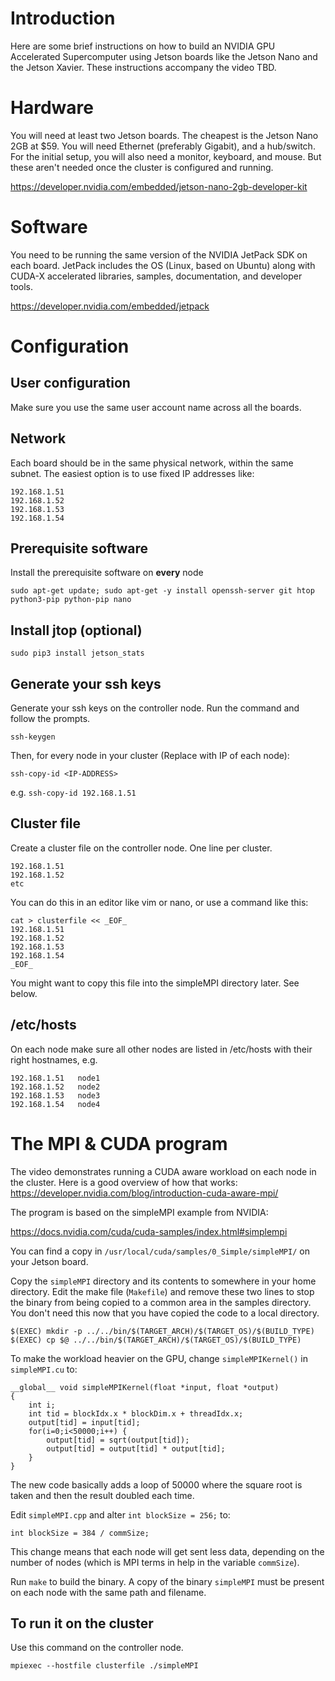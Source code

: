 # Introduction

Here are some brief instructions on how to build an NVIDIA GPU Accelerated Supercomputer using Jetson boards like the Jetson Nano and the Jetson Xavier.
These instructions accompany the video TBD.

# Hardware
You will need at least two Jetson boards. The cheapest is the Jetson Nano 2GB at $59. You will need Ethernet (preferably Gigabit), and a hub/switch.
For the initial setup, you will also need a monitor, keyboard, and mouse. But these aren't needed once the cluster is configured and running.

https://developer.nvidia.com/embedded/jetson-nano-2gb-developer-kit

# Software
You need to be running the same version of the NVIDIA JetPack SDK on each board.
JetPack includes the OS (Linux, based on Ubuntu) along with CUDA-X accelerated libraries, samples, documentation, and developer tools.

https://developer.nvidia.com/embedded/jetpack


# Configuration
## User configuration
Make sure you use the same user account name across all the boards.

## Network
Each board should be in the same physical network, within the same subnet. The easiest option is to use fixed IP addresses like:

```
192.168.1.51
192.168.1.52
192.168.1.53
192.168.1.54
```
## Prerequisite software
Install the prerequisite software on **every** node
```
sudo apt-get update; sudo apt-get -y install openssh-server git htop python3-pip python-pip nano 
```

## Install jtop (optional)
```
sudo pip3 install jetson_stats
```

## Generate your ssh keys
Generate your ssh keys on the controller node. Run the command and follow the prompts.

```
ssh-keygen
```
Then, for every node in your cluster (Replace <IP-ADDRESS> with IP of each node):
```
ssh-copy-id <IP-ADDRESS>
```
e.g. `ssh-copy-id 192.168.1.51`

## Cluster file
Create a cluster file on the controller node. One line per cluster.
```
192.168.1.51
192.168.1.52
etc
```
You can do this in an editor like vim or nano, or use a command like this:
```
cat > clusterfile << _EOF_
192.168.1.51
192.168.1.52
192.168.1.53
192.168.1.54
_EOF_
```

You might want to copy this file into the simpleMPI directory later. See below.

## /etc/hosts
On each node make sure all other nodes are listed in /etc/hosts with their right hostnames, e.g.
```
192.168.1.51   node1
192.168.1.52   node2
192.168.1.53   node3
192.168.1.54   node4
```

# The MPI & CUDA program
The video demonstrates running a CUDA aware workload on each node in the cluster. Here is a good overview of how that works: https://developer.nvidia.com/blog/introduction-cuda-aware-mpi/

The program is based on the simpleMPI example from NVIDIA:

https://docs.nvidia.com/cuda/cuda-samples/index.html#simplempi

You can find a copy in `/usr/local/cuda/samples/0_Simple/simpleMPI/` on your Jetson board.

Copy the `simpleMPI` directory and its contents to somewhere in your home directory. Edit the make file (`Makefile`) and remove these two lines to stop the binary from being copied to a common area in the samples directory. You don't need this now that you have copied the code to a local directory.

```
$(EXEC) mkdir -p ../../bin/$(TARGET_ARCH)/$(TARGET_OS)/$(BUILD_TYPE)
$(EXEC) cp $@ ../../bin/$(TARGET_ARCH)/$(TARGET_OS)/$(BUILD_TYPE)
```

To make the workload heavier on the GPU, change `simpleMPIKernel()` in `simpleMPI.cu` to:

```
__global__ void simpleMPIKernel(float *input, float *output)
{
    int i;
    int tid = blockIdx.x * blockDim.x + threadIdx.x;
    output[tid] = input[tid];
    for(i=0;i<50000;i++) {
        output[tid] = sqrt(output[tid]);
        output[tid] = output[tid] * output[tid];
    }
}
```

The new code basically adds a loop of 50000 where the square root is taken and then the result doubled each time.

Edit `simpleMPI.cpp` and alter `int blockSize = 256;` to:

```
int blockSize = 384 / commSize;
```

This change means that each node will get sent less data, depending on the number of nodes (which is MPI terms in help in the variable `commSize`).

Run `make` to build the binary. A copy of the binary `simpleMPI` must be present on each node with the same path and filename.

## To run it on the cluster
Use this command on the controller node.
```
mpiexec --hostfile clusterfile ./simpleMPI
```
